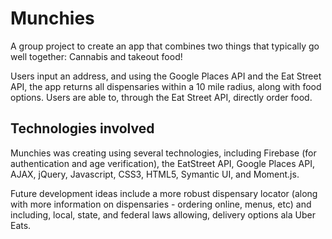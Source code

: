 # Munchies

A group project to create an app that combines  two things that typically go well together:  Cannabis and takeout food!

Users input an address, and using the Google Places API and the Eat Street API, the app returns all dispensaries within a 10 mile radius, along with food options. Users are able to, through the Eat Street API, directly order food.

## Technologies involved

Munchies was creating using several technologies, including Firebase (for authentication and age verification), the EatStreet API, Google Places API, AJAX, jQuery, Javascript, CSS3, HTML5, Symantic UI, and Moment.js.

Future development ideas include a more robust dispensary locator (along with more information on dispensaries - ordering online, menus, etc) and including, local, state, and federal laws allowing, delivery options ala Uber Eats.
